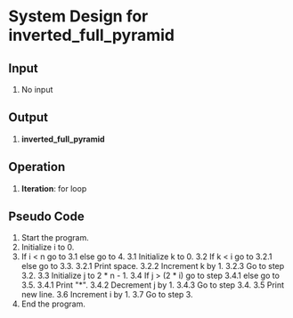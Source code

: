 # System Design for inverted_full_pyramid

## Input
1. No input

## Output
1. **inverted_full_pyramid**

## Operation
1. **Iteration**: for loop

## Pseudo Code
1. Start the program.
2. Initialize i to 0.
3. If i < n go to 3.1 else go to 4.
    3.1 Initialize k to 0.
    3.2 If k < i go to 3.2.1 else go to 3.3.
        3.2.1 Print space.
        3.2.2 Increment k by 1.
        3.2.3 Go to step 3.2.
    3.3 Initialize j to 2 * n - 1.
    3.4 If j > (2 * i) go to step 3.4.1 else go to 3.5.
        3.4.1 Print "*".
        3.4.2 Decrement j by 1.
        3.4.3 Go to step 3.4.
    3.5 Print new line.
    3.6 Increment i by 1.
    3.7 Go to step 3.
4. End the program.